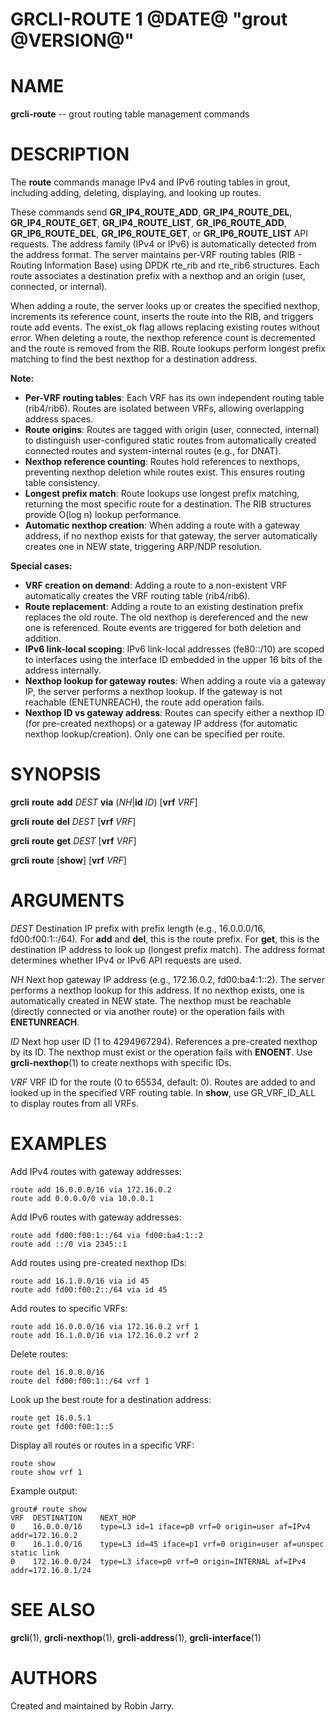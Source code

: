 GRCLI-ROUTE 1 @DATE@ "grout @VERSION@"
======================================

# NAME

**grcli-route** -- grout routing table management commands

# DESCRIPTION

The **route** commands manage IPv4 and IPv6 routing tables in grout,
including adding, deleting, displaying, and looking up routes.

These commands send **GR_IP4_ROUTE_ADD**, **GR_IP4_ROUTE_DEL**,
**GR_IP4_ROUTE_GET**, **GR_IP4_ROUTE_LIST**, **GR_IP6_ROUTE_ADD**,
**GR_IP6_ROUTE_DEL**, **GR_IP6_ROUTE_GET**, or **GR_IP6_ROUTE_LIST** API
requests. The address family (IPv4 or IPv6) is automatically detected from the
address format. The server maintains per-VRF routing tables (RIB - Routing
Information Base) using DPDK rte_rib and rte_rib6 structures. Each route
associates a destination prefix with a nexthop and an origin (user, connected,
or internal).

When adding a route, the server looks up or creates the specified nexthop,
increments its reference count, inserts the route into the RIB, and triggers
route add events. The exist_ok flag allows replacing existing routes without
error. When deleting a route, the nexthop reference count is decremented and
the route is removed from the RIB. Route lookups perform longest prefix
matching to find the best nexthop for a destination address.

**Note:**

- **Per-VRF routing tables**: Each VRF has its own independent routing table
  (rib4/rib6). Routes are isolated between VRFs, allowing overlapping address
  spaces.
- **Route origins**: Routes are tagged with origin (user, connected, internal)
  to distinguish user-configured static routes from automatically created
  connected routes and system-internal routes (e.g., for DNAT).
- **Nexthop reference counting**: Routes hold references to nexthops,
  preventing nexthop deletion while routes exist. This ensures routing table
  consistency.
- **Longest prefix match**: Route lookups use longest prefix matching,
  returning the most specific route for a destination. The RIB structures
  provide O(log n) lookup performance.
- **Automatic nexthop creation**: When adding a route with a gateway address,
  if no nexthop exists for that gateway, the server automatically creates one
  in NEW state, triggering ARP/NDP resolution.

**Special cases:**

- **VRF creation on demand**: Adding a route to a non-existent VRF
  automatically creates the VRF routing table (rib4/rib6).
- **Route replacement**: Adding a route to an existing destination prefix
  replaces the old route. The old nexthop is dereferenced and the new one is
  referenced. Route events are triggered for both deletion and addition.
- **IPv6 link-local scoping**: IPv6 link-local addresses (fe80::/10) are
  scoped to interfaces using the interface ID embedded in the upper 16 bits of
  the address internally.
- **Nexthop lookup for gateway routes**: When adding a route via a gateway IP,
  the server performs a nexthop lookup. If the gateway is not reachable
  (ENETUNREACH), the route add operation fails.
- **Nexthop ID vs gateway address**: Routes can specify either a nexthop ID
  (for pre-created nexthops) or a gateway IP address (for automatic nexthop
  lookup/creation). Only one can be specified per route.

# SYNOPSIS

**grcli** **route** **add** _DEST_ **via** (_NH_|**id** _ID_) [**vrf** _VRF_]

**grcli** **route** **del** _DEST_ [**vrf** _VRF_]

**grcli** **route** **get** _DEST_ [**vrf** _VRF_]

**grcli** **route** [**show**] [**vrf** _VRF_]

# ARGUMENTS

_DEST_
    Destination IP prefix with prefix length (e.g., 16.0.0.0/16,
    fd00:f00:1::/64). For **add** and **del**, this is the route prefix. For
    **get**, this is the destination IP address to look up (longest prefix
    match). The address format determines whether IPv4 or IPv6 API requests
    are used.

_NH_
    Next hop gateway IP address (e.g., 172.16.0.2, fd00:ba4:1::2). The server
    performs a nexthop lookup for this address. If no nexthop exists, one is
    automatically created in NEW state. The nexthop must be reachable
    (directly connected or via another route) or the operation fails with
    **ENETUNREACH**.

_ID_
    Next hop user ID (1 to 4294967294). References a pre-created nexthop by
    its ID. The nexthop must exist or the operation fails with **ENOENT**.
    Use **grcli-nexthop**(1) to create nexthops with specific IDs.

_VRF_
    VRF ID for the route (0 to 65534, default: 0). Routes are added to and
    looked up in the specified VRF routing table. In **show**, use
    GR_VRF_ID_ALL to display routes from all VRFs.

# EXAMPLES

Add IPv4 routes with gateway addresses:

```
route add 16.0.0.0/16 via 172.16.0.2
route add 0.0.0.0/0 via 10.0.0.1
```

Add IPv6 routes with gateway addresses:

```
route add fd00:f00:1::/64 via fd00:ba4:1::2
route add ::/0 via 2345::1
```

Add routes using pre-created nexthop IDs:

```
route add 16.1.0.0/16 via id 45
route add fd00:f00:2::/64 via id 45
```

Add routes to specific VRFs:

```
route add 16.0.0.0/16 via 172.16.0.2 vrf 1
route add 16.1.0.0/16 via 172.16.0.2 vrf 2
```

Delete routes:

```
route del 16.0.0.0/16
route del fd00:f00:1::/64 vrf 1
```

Look up the best route for a destination address:

```
route get 16.0.5.1
route get fd00:f00:1::5
```

Display all routes or routes in a specific VRF:

```
route show
route show vrf 1
```

Example output:

```
grout# route show
VRF  DESTINATION    NEXT_HOP
0    16.0.0.0/16    type=L3 id=1 iface=p0 vrf=0 origin=user af=IPv4 addr=172.16.0.2
0    16.1.0.0/16    type=L3 id=45 iface=p1 vrf=0 origin=user af=unspec static link
0    172.16.0.0/24  type=L3 iface=p0 vrf=0 origin=INTERNAL af=IPv4 addr=172.16.0.1/24
```

# SEE ALSO

**grcli**(1), **grcli-nexthop**(1), **grcli-address**(1), **grcli-interface**(1)

# AUTHORS

Created and maintained by Robin Jarry.

